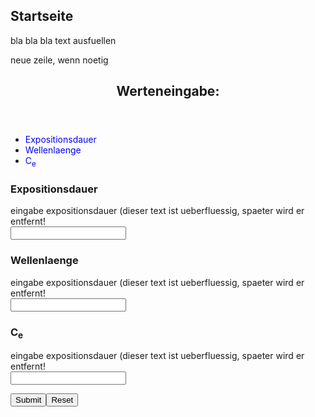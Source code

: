 <html lang="en">
<head>
<meta charset="UTF-8">
<meta name="viewport" content="width=device-width, initial-scale=1.0">
<title>Laser Safety</title>
<style>
a:link {
  color: blue;
  background-color: transparent;
  text-decoration: none;
}

a:visited {
  color: blue;
  background-color: transparent;
  text-decoration: none;
}

a:hover {
  color: black;
  background-color: transparent;
  text-decoration: underline;
}

a:active {
  color: blue;
  background-color: transparent;
  text-decoration: underline;
}

* {
  box-sizing: border-box;
}

body {
  font-family: Arial, Helvetica, sans-serif;
}

/* Style the header */
header {
  background-color: #666;
  padding: 30px;
  text-align: center;
  font-size: 35px;
  color: white;
}

/* Container for flexboxes */
section {
  display: grid;
  grid-template-columns: repeat(auto-fit, minmax(300px, 1fr));
  grid-gap: 20px;
}

/* Style the navigation menu */
nav {
  background: #ccc;
  padding: 25px;
}

/* Style the list inside the menu */
nav ul {
  list-style-type: none;
  padding: 0;
}

/* Style the content */
article {
  background-color: #f1f1f1;
  padding: 10px;
  width: 80%;
}

/* Style the footer */
footer {
  background-color: #777;
  padding: 10px;
  text-align: center;
  color: white;
}
</style>
</head>
<body>

<h2>Startseite</h2>
<p>bla bla bla text ausfuellen</p>
<p>neue zeile, wenn noetig</p>

<header>
  <h2>Werteneingabe:</h2>
</header>

<section>
  <nav>
    <ul>
      <li><a href="#">Expositionsdauer</a></li>
      <li><a href="#">Wellenlaenge</a></li>
      <li><a href="#">C<sub>e</sub></a></li>
    </ul>
  </nav>
  <form id="myForm">
    <article>
      <h1>Expositionsdauer</h1>
      <p>eingabe expositionsdauer (dieser text ist ueberfluessig, spaeter wird er entfernt!
      <br><input type="text" id="expositionsdauer"></p>
    </article>
    <article>
      <h1>Wellenlaenge</h1>
      <p>eingabe expositionsdauer (dieser text ist ueberfluessig, spaeter wird er entfernt!
      <br><input type="text" id="wellenlaenge"></p>
    </article>
    <article>
      <h1>C<sub>e</sub></h1>
      <p>eingabe expositionsdauer (dieser text ist ueberfluessig, spaeter wird er entfernt!
      <br><input type="text" id="C_e"></p>
    </article>
  </form>
</section>

<footer>
  <p><input type="submit" value="Submit" onclick="calculate()"><input type="reset" value="Reset"></p>
  <p id="result"></p>
</footer>

<!-- Link to the JavaScript file for calculations -->
<script src="calculator.js"></script>
